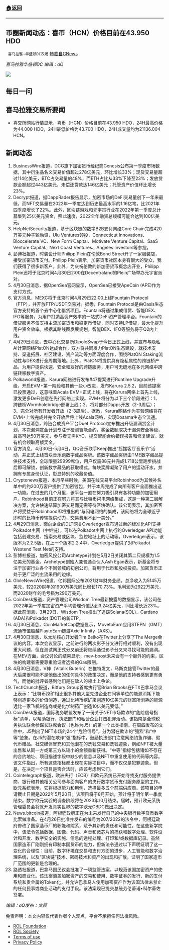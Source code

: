 ###  [:house:返回](README.md)
---


## 币圈新闻动态：喜币（HCN）价格目前在43.950 HDO
` 喜马拉雅-华盛顿DC农场` [轉載自GNews](https://gnews.org/zh-hans/2442090/)

*喜马拉雅华盛顿DC 编辑：aQ*
 
![](http://himalayawashingtondc.org/wp-content/uploads/2021/07/ScreenShot-2021-07-31-at-16.20.22@2x.png)

## 每日一问

## 喜马拉雅交易所要闻

- 喜交所网站行情显示，喜币（HCN）价格目前在43.950 HDO，24H最高价格为44.000 HDO，24H最低价格为43.700 HDO，24H成交量约为21136.004 HCN。

## 新闻动态

1. BusinessWire报道，DCG旗下加密货币经纪商Genesis公布第一季度市场数据，其中衍生品名义交易价值超过278亿美元，环比增长33%；现货交易量超过114亿美元，BTC占交易量的48%，而ETH占比从33%下降至23%；发放贷款金额超过443亿美元，未偿还贷款达146亿美元；托管资产价值环比增长23%。
2. Decrypt报道，据DappRader报告显示，加密市场的DeFi交易量创下一年来最低，而NFT交易量在2022年一季度达到历史最高水平的1.16亿笔，比2021年四季度增长了22%。此外，区块链游戏和元宇宙行业在2022年第一季度总计募集到25亿美元资金，照此速度，2022全年融资总规模可能会达到100亿美元。
3. HelpNetSecurity报道，基于区块链的数字B2B支付网络Core Chain完成420万美元种子轮融资，Ulu Ventures领投，Connecticut Innovations、Bloccelerate VC、New Form Capital、Motivate Venture Capital、SaaS Venture Capital、Next Coast Ventures、Angeles Investors等参投。
4. 彭博社报道，时装设计师Philipp Plein在伦敦Bond Street开了一家服装店，接受加密货币支付。Philipp Plein表示，加密货币社区本身有很大的受众，我们获得了很多新客户。此外，为庆祝伦敦的新加密货币概念店开业，Philipp Plein还将于北京时间4月30日2:00在Decentraland的Plein广场举办元宇宙派对。
5. 4月30日消息，据OpenSea官网显示，OpenSea已接受ApeCoin (APE)作为支付方式。
6. 官方消息，MEXC将于北京时间4月29日22:00上线Fountain Protocol（FTP），并开放FTP/USDT交易对。据悉，Fountain Protocol是由Oasis生态官方支持的首个去中心化借贷项目。Fountain将通过集成借贷、智能DEX、IFO等服务，为用户打造高资产效率的一站式DeFi资产管理平台。Fountain的借贷服务不仅支持主流加密货币和稳定币借贷，同时支持LP借贷，最大化提升用户资金效率。根据其路线图发展规划，智能DEX、IFO等服务将于Q2内上线。
7. 4月29日消息，去中心化交易所DipoleSwap于今日正式上线，并宣布与隐私AI计算网络PlatON达成合作，双方将共同发力PlatON生态建设，就技术支持、渠道拓展、社区建设、资产流动等方面深度合作，围绕PlatON Staking流动性与DEX进行全周期落地。此外，PlatON将提供具有隐私属性的跨链桥产品，为用户提供快速、安全和友好的跨链服务，用户可无缝地在多元网络中跨链转移数字资产。
8. Polkaworld报道，Karura网络进行发布#47提案进行Runtime Upgrade升级，开启EVM+第一阶段和其他一些小改进，发布Karura 2.5.2，目前该提案已投票通过，这意味着Acala EVM+正式上线，将在Karura网络上首先上线，激发更多DeFi创意在先行网络上实现。EVM+将分为以下三个阶段进行：1、跨链桥Wormholebridge部署上线；2、将对部分Dapps开放（2-3周后）；3、完全对所有开发者开放（2-3周后）。据悉，Karura网络作为实验网络将在EVM+上线完成并完全开放后将上线Acala网络，实现Dosama生态全流通。
9. 4月30日消息，跨链合成资产平台Duet Protocol宣布推出升级漏洞赏金计划，本次漏洞赏金计划专注于检测智能合约，奖金数额取决于漏洞安全等级，最高可达50万美元，参与者无需KYC，提交智能合约错误报告和修复建议，就有机会领取高额奖金。
10. 官方消息，4月30日-5月4日，QQ音乐联手Keep推出“摇摆客厅音乐节”活动，并正式上线首块音乐跑数字藏品奖牌。该数字藏品奖牌由TME数字藏品提供技术支持，全球限量29999席位，用户仅需88元并完成1.718公里跑步挑战后即可解锁，创新数字藏品的获取模式。每块奖牌凝聚了用户的运动汗水，并拥有专属身份认证，彰显特别的收藏价值。
11. Cryptonews报道，本月早些时候，美国在线交易平台Robinhood为其候补名单中的约200万客户提供了加密钱包，并于本周完成了向所有客户全面推出这一功能。在过去的几个月里，该平台一直在努力吸引具有各种功能的加密用户。Robinhood目前正在努力将其与比特币闪电网络集成，这是一种第二层解决方案，允许快速结算加密交易而无需等待区块确认。该公司表示，其加密客户将受益于Robinhood即将推出的“与闪电网络的集成，该网络将为全球近乎即时的比特币传输提供动力，交易费用不到一美分。”
12. 4月29日消息，面向企业的DLT网关Overledger宣布通过新的标准化API支持Polkadot主网（中继链），可以在Polkadot主网上执行的Overledger API功能包括创建交易、搜索交易或区块、监控地址上的活动等。Overledger表示，该版本为2.2.5版，在上一个版本2.2.4中，Overledger提供了对Polkadot Westend Test Net的支持。
13. 彭博社报道，加密风投公司Archetype计划在5月2日关闭其第二只规模为1.5亿美元的基金。Archetype创始人兼普通合伙人Ash Egan表示，新基金将专注于加密行业各个不同领域的初创公司，将用于代币和股权投资。加密货币正处于更广泛的主流采用的边缘。
14. GloleNewsWire报道，亿邦国际公布2021财年财务业绩，总净收入为5145万美元，较2020财年的1900万美元同比增长170.73%。毛利润为2922万美元，而2020财年的毛亏损为290万美元。
15. CoinDesk报道，资产管理公司Wisdom Tree最新披露的数据显示，该公司在2022年第一季度加密资产平均管理价值达到3.24亿美元，同比增长近23%。据此前消息，3月29日，Wisdom Tree推出了追踪Solana(SOL)、Cardano (ADA)和Polkadot (DOT)的新ETP。
16. 4月30日消息，CoinMarketCap数据显示，MovetoEarn应用STEPN（GMT）流通市值超越PlaytoEarn链游Axie Infinity（AXS）。
17. 4月30日消息，以太坊核心开发者Tim Beiko在Twitter上分享了The Merge会议的内容。本次会议显示，之前进行的两次影子分叉进行相对顺利，没有出现重大问题，但在测试网正式分叉前还将继续通过影子分叉来寻找可能的漏洞。在MEV方面，会议讨论的结果显示，mev-boost未来会有一个额外的约束，区块的构建者需要尊重验证者选择的Gas限制。
18. 4月30日消息，V神（Vitalik Buterin）在推特发文，马斯克接管Twitter的最大后果很可能不是他做出的任何具体的政策决定，而是他的支持者感到更有勇气，而他的批评者感到他们是在敌人的领土上争论。
19. TechCrunch报道，Bitfury Group首席执行官Brian Brooks在FTX巴拿马会议上表示：“比特币挖矿相比很多其他大型先进企业在同等单位的能源消耗下能够创造更多的价值创造，通过比特币挖矿来创造10亿美元的财富所消耗的能源远比一家飞机制造商或是化学制药厂创造10亿美元要低。”
20. CoinDesk报道，国际税务联盟发布了一份关于NFT市场欺诈的“危险信号指标”清单，以帮助银行、执法部门和私营企业打击犯罪活动。该指南是全球税务执法联合参谋长联席会议（也称为J5）的第一个此类指南。在周四发布的文件中，J5列出了NFT市场的24个“危险信号”，分为潜在欺诈的“强烈”和“中等”迹象。在J5的潜在欺诈“强”指标中，鼓励执法部门注意网络钓鱼诈骗、假代币赠品、社交媒体冒充和其他潜在的洗钱交易和洗钱迹象，例如NFT被大量出售和从同一方或第三方以较小的金额重新获得。“中等”指标包括诸如不存在的合约地址、项目描述字段中缺少的信息以及NFT中重复使用的代码等内容。该文件指出，所有这些指标都出现在实际项目中，而不仅仅是犯罪迹象。但是，在决定一个项目是否合法时，应该考虑到它们。
21. Cointelegraph报道，欧洲央行（ECB）和欧元系统已开始寻找支付服务提供商、银行和其他相关公司参与面向客户的央行数字货币支付服务原型的工作。欧元系统表示，它将根据能力和用例，选择最多五个前端供应商。该项目的申请截止日期是2022年5月20日。该项目将于8月开始，预计将于明年第一季度结束。数字欧元实验的调查阶段将在2023年10月结束。届时，预计欧元系统管理委员会将就开发真实世界的数字欧元CBDC做出决定。
22. News.bitcoin报道，阿根廷政府正在为未来发行自己的中央银行数字货币数字比索做准备。在4月26日批准并发布的编号为207/2022的法令中，阿根廷政府修改了国家造币厂的职能和院系，赋予其新的责任和可能性。在这些新学院中，该法令包括数据、图像、代码、声音和微芯片的捕获和数字处理、软件设计和开发、数字安全的实施、信息的远程处理、打印和/或数据库记录。虽然国家造币厂刚刚拥有印制本国货币的能力，但新法令通过以下声明证明了这一变化的合理性：目前，数字环境在交易和支付方面的进步，人工智能和数字治理系统，以及“区块链”技术、密码技术和资产的出现和扩散，证明了国家造币厂范围的更新是合理的。
23. 路透社报道，巴拿马国民议会批准了一项监管法案，以规范该国加密资产的使用和商业化。该法案涵盖加密资产的交易和使用、数字证券的发行、新的支付系统和贵金属的Token化，并允许巴拿马人使用加密资产作为该国法律未禁止的任何民事或商业活动的支付手段。该法案现已提交总统劳伦蒂诺•科尔蒂佐签署。

*编辑：aQ发布：文顾*

免责声明：本文内容仅代表作者个人观点，平台不承担任何法律风险。
  
- [ROL Foundation](https://rolfoundation.org/)
- [ROL Society](https://rolsociety.org/)
- [Terms of use](https://gnews.org/terms-of-use-3/)
- [Privacy Policy](https://gnews.org/privacy-policy/)

